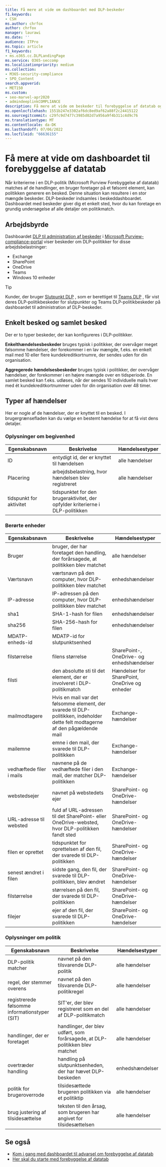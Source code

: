 ```yaml
---
title: Få mere at vide om dashboardet med DLP-beskeder
f1.keywords:
- CSH
ms.author: chrfox
author: chrfox
manager: laurawi
ms.date: ''
audience: ITPro
ms.topic: article
f1_keywords:
- ms.o365.cc.DLPLandingPage
ms.service: O365-seccomp
ms.localizationpriority: medium
ms.collection:
- M365-security-compliance
- SPO_Content
search.appverid:
- MET150
ms.custom:
- seo-marvel-apr2020
- admindeeplinkCOMPLIANCE
description: Få mere at vide om beskeder til forebyggelse af datatab og dashboardet for beskeder.
ms.openlocfilehash: 1551b247e3302af6dc8ed9af62a88f2c24415122
ms.sourcegitcommit: c29fc9d7477c3985d02d7a956a9f4b311c4d9c76
ms.translationtype: MT
ms.contentlocale: da-DK
ms.lasthandoff: 07/06/2022
ms.locfileid: "66636155"
---
```

# <a name="learn-about-the-data-loss-prevention-alerts-dashboard"></a>Få mere at vide om dashboardet til forebyggelse af datatab

Når kriterierne i en DLP-politik (Microsoft Purview Forebyggelse af datatab) matches af de handlinger, en bruger foretager på et følsomt element, kan politikken generere en besked. Denne situation kan resultere i en stor mængde beskeder. DLP-beskeder indsamles i beskeddashboardet. Dashboardet med beskeder giver dig et enkelt sted, hvor du kan foretage en grundig undersøgelse af alle detaljer om politikmatch.  

<!-- [Microsoft Purview compliance portal](https://compliance.microsoft.com/)-->

## <a name="workloads"></a>Arbejdsbyrde

Dashboardet [DLP til administration af beskeder](https://compliance.microsoft.com/datalossprevention?viewid=dlpalerts) i <a href="https://go.microsoft.com/fwlink/p/?linkid=2077149" target="_blank">Microsoft Purview-compliance-portal</a> viser beskeder om DLP-politikker for disse arbejdsbelastninger:

- Exchange
- SharePoint
- OneDrive
- Teams
- Windows 10 enheder 

> [!TIP]
> Kunder, der bruger [Slutpunkt DLP](endpoint-dlp-learn-about.md) , som er berettiget til [Teams DLP](dlp-microsoft-teams.md) , får vist deres DLP-politikbeskeder for slutpunkter og Teams DLP-politikbeskeder på dashboardet til administration af DLP-beskeder.

## <a name="single-alert-and-aggregate-alert"></a>Enkelt besked og samlet besked

Der er to typer beskeder, der kan konfigureres i DLP-politikker.

**Enkelthændelsesbeskeder** bruges typisk i politikker, der overvåger meget følsomme hændelser, der forekommer i en lav mængde, f.eks. en enkelt mail med 10 eller flere kundekreditkortnumre, der sendes uden for din organisation.

**Aggregerede hændelsesbeskeder** bruges typisk i politikker, der overvåger hændelser, der forekommer i en højere mængde over en tidsperiode. En samlet besked kan f.eks. udløses, når der sendes 10 individuelle mails hver med ét kundekreditkortnummer uden for din organisation over 48 timer.

## <a name="types-of-events"></a>Typer af hændelser

Her er nogle af de hændelser, der er knyttet til en besked. I brugergrænsefladen kan du vælge en bestemt hændelse for at få vist dens detaljer. 

### <a name="event-details"></a>Oplysninger om begivenhed

|Egenskabsnavn  |Beskrivelse  |Hændelsestyper  |
|---------|---------|---------|
|ID |entydigt id, der er knyttet til hændelsen |alle hændelser |
|Placering |arbejdsbelastning, hvor hændelsen blev registreret|alle hændelser |
|tidspunkt for aktivitet     |tidspunktet for den brugeraktivitet, der opfylder kriterierne i DLP-politikken |

### <a name="affected-entities"></a>Berørte enheder

|Egenskabsnavn |Beskrivelse| Hændelsestyper|
|---------|---------|---------|
|Bruger | bruger, der har foretaget den handling, der forårsagede, at politikken blev matchet | alle hændelser|
|Værtsnavn | værtsnavn på den computer, hvor DLP-politikken blev matchet | enhedshændelser|
|IP-adresse | IP-adressen på den computer, hvor DLP-politikken blev matchet | enhedshændelser|
|sha1 |SHA-1-hash for filen | enhedshændelser|
|sha256 | SHA-256-hash for filen | enhedshændelser|
|MDATP-enheds-id | MDATP-id for slutpunktsenhed|
|filstørrelse | filens størrelse| SharePoint-, OneDrive- og enhedshændelser|
|filsti | den absolutte sti til det element, der er involveret i DLP-politikmatch | Hændelser for SharePoint, OneDrive og enheder|
|mailmodtagere |Hvis en mail var det følsomme element, der svarede til DLP-politikken, indeholder dette felt modtagerne af den pågældende mail| Exchange-hændelser|
|mailemne |emne i den mail, der svarede til DLP-politikken |Exchange-hændelser|
|vedhæftede filer i mails | navnene på de vedhæftede filer i den mail, der matcher DLP-politikken| Exchange-hændelser|
|webstedsejer |navnet på webstedets ejer| SharePoint- og OneDrive-hændelser|
|URL-adresse til websted |fuld af URL-adressen til det SharePoint- eller OneDrive-websted, hvor DLP-politikken fandt sted |SharePoint- og OneDrive-hændelser|
|filen er oprettet |tidspunktet for oprettelsen af den fil, der svarede til DLP-politikken |SharePoint- og OneDrive-hændelser|
|senest ændret i filen | sidste gang, den fil, der svarede til DLP-politikken, blev ændret | SharePoint- og OneDrive-hændelser|
|filstørrelse | størrelsen på den fil, der svarede til DLP-politikken |SharePoint- og OneDrive-hændelser|
|filejer |ejer af den fil, der svarede til DLP-politikken |SharePoint- og OneDrive-hændelser|  

### <a name="policy-details"></a>Oplysninger om politik

|Egenskabsnavn |Beskrivelse |Hændelsestyper |
|---------|---------|---------|
|DLP-politik matcher |navnet på den tilsvarende DLP-politik |alle hændelser|
|regel, der stemmer overens |navnet på den tilsvarende DLP-politikregel |alle hændelser|
|registrerede følsomme informationstyper (SIT)|SIT'er, der blev registreret som en del af DLP-politikmatch |alle hændelser|
|handlinger, der er foretaget |handlinger, der blev udført, som forårsagede, at DLP-politikken blev matchet| alle hændelser|
|overtræder handling | handling på slutpunktsenheden, der har hævet DLP-beskeden| enhedshændelser | 
|politik for brugeroverrode |tilsidesættede brugeren politikken via et politiktip | alle hændelser|
|brug justering af tilsidesættelse |teksten til den årsag, som brugeren har angivet for tilsidesættelsen | alle hændelser|   

## <a name="see-also"></a>Se også

- [Kom i gang med dashboardet til advarsel om forebyggelse af datatab](dlp-alerts-dashboard-get-started.md)
- [Her skal du starte med forebyggelse af datatab](create-test-tune-dlp-policy.md#where-to-start-with-data-loss-prevention)
